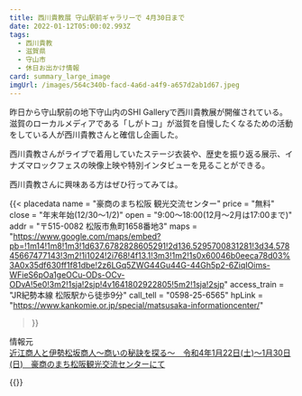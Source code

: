 ```yaml
---
title: 西川貴教展 守山駅前ギャラリーで 4月30日まで
date: 2022-01-12T05:00:02.993Z
tags:
  - 西川貴教
  - 滋賀県
  - 守山市
  - 休日お出かけ情報
card: summary_large_image
imgUrl: /images/564c340b-facd-4a6d-a4f9-a657d2ab1d67.jpeg
---
```

昨日から守山駅前の地下守山内のSHI Galleryで西川貴教展が開催されている。  
滋賀のローカルメディアである「しがトコ」が滋賀を自慢したくなるための活動をしている人が西川貴教さんと確信し企画した。

西川貴教さんがライブで着用していたステージ衣装や、歴史を振り返る展示、イナズマロックフェスの映像上映や特別インタビューを見ることができる。

西川貴教さんに興味ある方はぜひ行ってみては。

{{<
  placedata 
    name = "豪商のまち松阪 観光交流センター"
    price = "無料"
    close = "年末年始(12/30～1/2)"
    open = "9:00〜18:00(12月〜2月は17:00まで)"
    addr = "〒515-0082 松阪市魚町1658番地3"
    maps = "https://www.google.com/maps/embed?pb=!1m14!1m8!1m3!1d637.6782828605291!2d136.5295700831281!3d34.57845667477143!3m2!1i1024!2i768!4f13.1!3m3!1m2!1s0x60046b0eeca78d03%3A0x35df630ff1f81dbe!2z6LGq5ZWG44Gu44G-44Gh5p2-6ZiqIOims-WFieS6pOa1geOCu-ODs-OCv-ODvA!5e0!3m2!1sja!2sjp!4v1641802922805!5m2!1sja!2sjp"
    access_train = "JR紀勢本線 松阪駅から徒歩9分"
    call_tell = "0598-25-6565" 
    hpLink = "https://www.kankomie.or.jp/special/matsusaka-informationcenter/"
>}}

情報元  
[近江商人と伊勢松坂商人～商いの秘訣を探る～　令和4年1月22日(土)～1月30日(日)　豪商のまち松阪観光交流センターにて](https://www.matsusaka-kanko.com/blog/2022/01/08/近江商人と伊勢松坂商人～商いの秘訣を探る～%E3%80%80/)

{{<tripmes>}}
